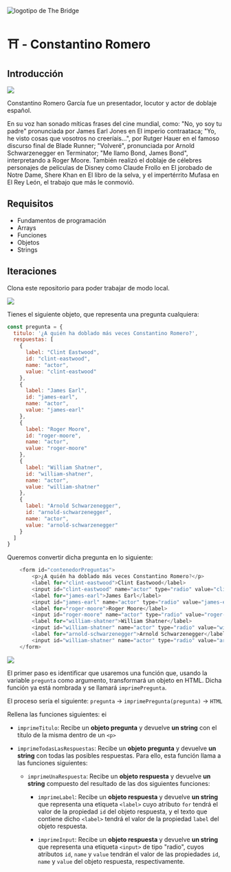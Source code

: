 ![logotipo de The Bridge](https://user-images.githubusercontent.com/27650532/77754601-e8365180-702b-11ea-8bed-5bc14a43f869.png "logotipo de The Bridge")

# :shinto_shrine: - Constantino Romero #

## Introducción ##

![](constantino.jpg)

Constantino Romero García fue un presentador, locutor y actor de doblaje español.

En su voz han sonado míticas frases del cine mundial, como: "No, yo soy tu padre" pronunciada por James Earl Jones en El imperio contraataca; "Yo, he visto cosas que vosotros no creeríais...", por Rutger Hauer en el famoso discurso final de Blade Runner; "Volveré", pronunciada por Arnold Schwarzenegger en Terminator; "Me llamo Bond, James Bond", interpretando a Roger Moore. También realizó el doblaje de célebres personajes de películas de Disney como Claude Frollo en El jorobado de Notre Dame, Shere Khan en El libro de la selva, y el impertérrito Mufasa en El Rey León, el trabajo que más le conmovió.

## Requisitos ##

- Fundamentos de programación
- Arrays
- Funciones
- Objetos
- Strings

## Iteraciones ##

Clona este repositorio para poder trabajar de modo local.

![](homenaje.jpg)

Tienes el siguiente objeto, que representa una pregunta cualquiera:

```javascript
const pregunta = {
  titulo: '¿A quién ha doblado más veces Constantino Romero?',
  respuestas: [
    {
      label: "Clint Eastwood",
      id: "clint-eastwood",
      name: "actor",
      value: "clint-eastwood"
    },
    {
      label: "James Earl",
      id: "james-earl",
      name: "actor",
      value: "james-earl"
    },
    {
      label: "Roger Moore",
      id: "roger-moore",
      name: "actor",
      value: "roger-moore"
    },
    {
      label: "William Shatner",
      id: "william-shatner",
      name: "actor",
      value: "william-shatner"
    },
    {
      label: "Arnold Schwarzenegger",
      id: "arnold-schwarzenegger",
      name: "actor",
      value: "arnold-schwarzenegger"
    }
  ]
}
```

Queremos convertir dicha pregunta en lo siguiente:

```javascript
    <form id="contenedorPreguntas">
        <p>¿A quién ha doblado más veces Constantino Romero?</p>
        <label for="clint-eastwood">Clint Eastwood</label>
        <input id="clint-eastwood" name="actor" type="radio" value="clint-eastwood">
        <label for="james-earl">James Earl</label>
        <input id="james-earl" name="actor" type="radio" value="james-earl">
        <label for="roger-moore">Roger Moore</label>
        <input id="roger-moore" name="actor" type="radio" value="roger-moore">
        <label for="william-shatner">William Shatner</label>
        <input id="william-shatner" name="actor" type="radio" value="william-shatner">
        <label for="arnold-schwarzenegger">Arnold Schwarzenegger</label>
        <input id="william-shatner" name="actor" type="radio" value="arnold-schwarzenegger">
    </form>
```

![](funciones.png)

El primer paso es identificar que usaremos una función que, usando la variable `pregunta` como argumento, transformará un objeto en HTML. Dicha función ya está nombrada y se llamará `imprimePregunta`.

El proceso sería el siguiente: `pregunta` -> `imprimePregunta(pregunta)` -> `HTML`

Rellena las funciones siguientes:
ei
- `imprimeTitulo`: Recibe un **objeto pregunta** y devuelve **un string** con el título de la misma dentro de un `<p>`

- `imprimeTodasLasRespuestas`: Recibe un **objeto pregunta** y devuelve **un string** con todas las posibles respuestas. Para ello, esta función llama a las funciones siguientes:

  - `imprimeUnaRespuesta`: Recibe un **objeto respuesta** y devuelve **un string** compuesto del resultado de las dos siguientes funciones:

    - `imprimeLabel`: Recibe un **objeto respuesta** y devuelve **un string** que representa una etiqueta `<label>` cuyo atributo `for` tendrá el valor de la propiedad `id` del objeto respuesta, y el texto que contiene dicho `<label>` tendrá el valor de la propiedad `label` del objeto respuesta.

    - `imprimeInput`: Recibe un **objeto respuesta** y devuelve **un string** que representa una etiqueta `<input>` de tipo "radio", cuyos atributos `id`, `name` y `value` tendrán el valor de las propiedades `id`, `name` y `value` del objeto respuesta, respectivamente.
